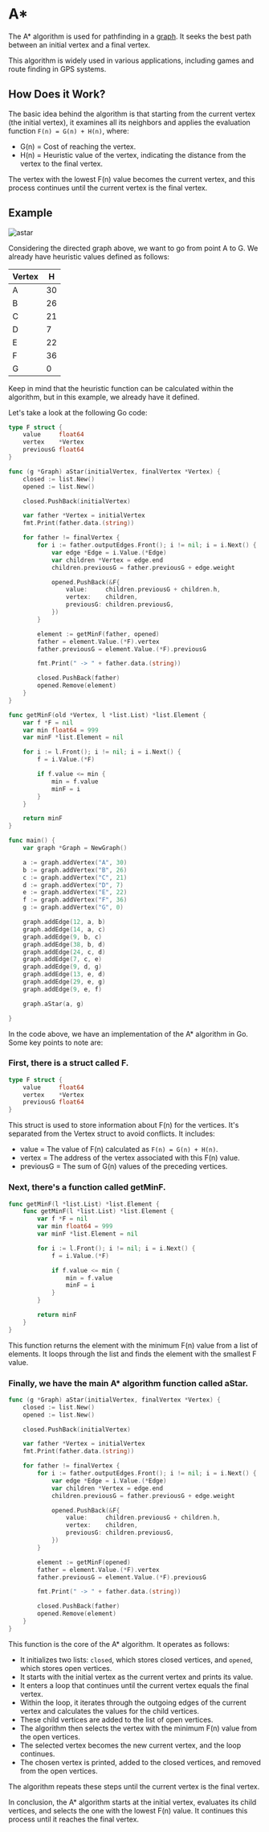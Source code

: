 # A*

The A* algorithm is used for pathfinding in a [graph](https://github.com/GuilhermehChaves/google-skills/tree/develop/estrutura_de_dados/graphs). It seeks the best path between an initial vertex and a final vertex.

This algorithm is widely used in various applications, including games and route finding in GPS systems.

## How Does it Work?

The basic idea behind the algorithm is that starting from the current vertex (the initial vertex), it examines all its neighbors and applies the evaluation function `F(n) = G(n) + H(n)`, where:

- G(n) = Cost of reaching the vertex.
- H(n) = Heuristic value of the vertex, indicating the distance from the vertex to the final vertex.

The vertex with the lowest F(n) value becomes the current vertex, and this process continues until the current vertex is the final vertex.

## Example

![astar](https://user-images.githubusercontent.com/48635609/104031436-7c346c80-51ab-11eb-8c5f-6e432b5b1146.PNG)

Considering the directed graph above, we want to go from point A to G. We already have heuristic values defined as follows:

| Vertex | H |
| ------ | --- |
| A | 30 |
| B | 26 |
| C | 21 |
| D | 7 |
| E | 22 |
| F | 36 |
| G | 0 |

Keep in mind that the heuristic function can be calculated within the algorithm, but in this example, we already have it defined.

Let's take a look at the following Go code:

```Go
type F struct {
	value     float64
	vertex    *Vertex
	previousG float64
}

func (g *Graph) aStar(initialVertex, finalVertex *Vertex) {
	closed := list.New()
	opened := list.New()

	closed.PushBack(initialVertex)

	var father *Vertex = initialVertex
	fmt.Print(father.data.(string))

	for father != finalVertex {
		for i := father.outputEdges.Front(); i != nil; i = i.Next() {
			var edge *Edge = i.Value.(*Edge)
			var children *Vertex = edge.end
			children.previousG = father.previousG + edge.weight

			opened.PushBack(&F{
				value:     children.previousG + children.h,
				vertex:    children,
				previousG: children.previousG,
			})
		}

		element := getMinF(father, opened)
		father = element.Value.(*F).vertex
		father.previousG = element.Value.(*F).previousG

		fmt.Print(" -> " + father.data.(string))

		closed.PushBack(father)
		opened.Remove(element)
	}
}

func getMinF(old *Vertex, l *list.List) *list.Element {
	var f *F = nil
	var min float64 = 999
	var minF *list.Element = nil

	for i := l.Front(); i != nil; i = i.Next() {
		f = i.Value.(*F)

		if f.value <= min {
			min = f.value
			minF = i
		}
	}

	return minF
}

func main() {
	var graph *Graph = NewGraph()

	a := graph.addVertex("A", 30)
	b := graph.addVertex("B", 26)
	c := graph.addVertex("C", 21)
	d := graph.addVertex("D", 7)
	e := graph.addVertex("E", 22)
	f := graph.addVertex("F", 36)
	g := graph.addVertex("G", 0)

	graph.addEdge(12, a, b)
	graph.addEdge(14, a, c)
	graph.addEdge(9, b, c)
	graph.addEdge(38, b, d)
	graph.addEdge(24, c, d)
	graph.addEdge(7, c, e)
	graph.addEdge(9, d, g)
	graph.addEdge(13, e, d)
	graph.addEdge(29, e, g)
	graph.addEdge(9, e, f)

	graph.aStar(a, g)

}
```

In the code above, we have an implementation of the A* algorithm in Go. Some key points to note are:

### First, there is a struct called F.

```Go
type F struct {
	value     float64
	vertex    *Vertex
	previousG float64
}
```

This struct is used to store information about F(n) for the vertices. It's separated from the Vertex struct to avoid conflicts. It includes:

- value = The value of F(n) calculated as `F(n) = G(n) + H(n)`.
- vertex = The address of the vertex associated with this F(n) value.
- previousG = The sum of G(n) values of the preceding vertices.

### Next, there's a function called getMinF.

```Go
func getMinF(l *list.List) *list.Element {
	func getMinF(l *list.List) *list.Element {
		var f *F = nil
		var min float64 = 999
		var minF *list.Element = nil

		for i := l.Front(); i != nil; i = i.Next() {
			f = i.Value.(*F)

			if f.value <= min {
				min = f.value
				minF = i
			}
		}

		return minF
    }
}
```

This function returns the element with the minimum F(n) value from a list of elements. It loops through the list and finds the element with the smallest F value.

### Finally, we have the main A* algorithm function called aStar.

```Go
func (g *Graph) aStar(initialVertex, finalVertex *Vertex) {
	closed := list.New()
	opened := list.New()

	closed.PushBack(initialVertex)

	var father *Vertex = initialVertex
	fmt.Print(father.data.(string))

	for father != finalVertex {
		for i := father.outputEdges.Front(); i != nil; i = i.Next() {
			var edge *Edge = i.Value.(*Edge)
			var children *Vertex = edge.end
			children.previousG = father.previousG + edge.weight

			opened.PushBack(&F{
				value:     children.previousG + children.h,
				vertex:    children,
				previousG: children.previousG,
			})
		}

		element := getMinF(opened)
		father = element.Value.(*F).vertex
		father.previousG = element.Value.(*F).previousG

		fmt.Print(" -> " + father.data.(string))

		closed.PushBack(father)
		opened.Remove(element)
	}
}
```

This function is the core of the A* algorithm. It operates as follows:

- It initializes two lists: `closed`, which stores closed vertices, and `opened`, which stores open vertices.
- It starts with the initial vertex as the current vertex and prints its value.
- It enters a loop that continues until the current vertex equals the final vertex.
- Within the loop, it iterates through the outgoing edges of the current vertex and calculates the values for the child vertices.
- These child vertices are added to the list of open vertices.
- The algorithm then selects the vertex with the minimum F(n) value from the open vertices.
- The selected vertex becomes the new current vertex, and the loop continues.
- The chosen vertex is printed, added to the closed vertices, and removed from the open vertices.

The algorithm repeats these steps until the current vertex is the final vertex.

In conclusion, the A* algorithm starts at the initial vertex, evaluates its child vertices, and selects the one with the lowest F(n) value. It continues this process until it reaches the final vertex.